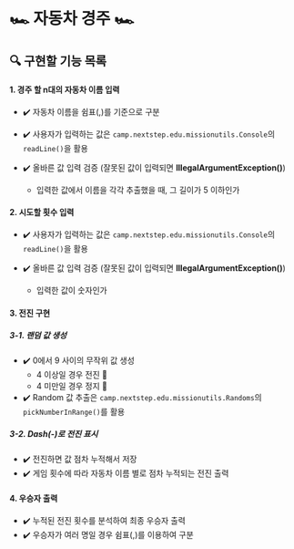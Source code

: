 # 🏎️ 자동차 경주 🏎️

## 🔍 구현할 기능 목록

#### 1. 경주 할 n대의 자동차 이름 입력
- ✔️ 자동차 이름을 쉼표(,)를 기준으로 구분
- ✔️ 사용자가 입력하는 값은 `camp.nextstep.edu.missionutils.Console`의 `readLine()`을 활용
- ✔️ 올바른 값 입력 검증 (잘못된 값이 입력되면 **IllegalArgumentException()**)

  - 입력한 값에서 이름을 각각 추출했을 때, 그 길이가 5 이하인가

#### 2. 시도할 횟수 입력
- ✔️ 사용자가 입력하는 값은 `camp.nextstep.edu.missionutils.Console`의 `readLine()`을 활용
- ✔️ 올바른 값 입력 검증 (잘못된 값이 입력되면 **IllegalArgumentException()**)

  - 입력한 값이 숫자인가

#### 3. 전진 구현

##### 3-1. 랜덤 값 생성
- ✔️ 0에서 9 사이의 무작위 값 생성
  - 4 이상일 경우 전진 💨
  - 4 미만일 경우 정지 🛑
- ✔️ Random 값 추출은 `camp.nextstep.edu.missionutils.Randoms`의 `pickNumberInRange()`를 활용

##### 3-2. Dash(-)로 전진 표시
- ✔️ 전진하면 값 점차 누적해서 저장
- ✔️ 게임 횟수에 따라 자동차 이름 별로 점차 누적되는 전진 출력

#### 4. 우승자 출력
- ✔️ 누적된 전진 횟수를 분석하여 최종 우승자 출력
- ✔️ 우승자가 여러 명일 경우 쉼표(,)를 이용하여 구분